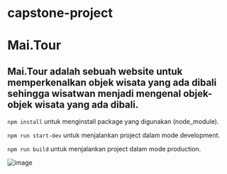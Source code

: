 # capstone-project
# Mai.Tour
Mai.Tour adalah sebuah website untuk memperkenalkan objek wisata yang ada dibali sehingga wisatwan menjadi mengenal objek-objek wisata yang ada dibali.
---

`npm install` untuk menginstall package yang digunakan (node_module).

`npm run start-dev` untuk menjalankan project dalam mode development.

`npm run build` untuk menjalankan project dalam mode production.


![image](https://user-images.githubusercontent.com/55866548/146875883-e6d59eb3-8884-40c1-a9c1-f8b3eea79e11.png)

